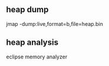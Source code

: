 ## heap dump
jmap -dump:live,format=b,file=heap.bin <pid>
  
## heap analysis
eclipse memory analyzer
